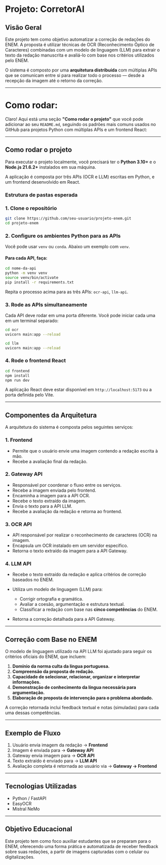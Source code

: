 # Projeto: CorretorAI

## Visão Geral

Este projeto tem como objetivo automatizar a correção de redações do ENEM. A proposta é utilizar técnicas de OCR (Reconhecimento Óptico de Caracteres) combinadas com um modelo de linguagem (LLM) para extrair o texto da redação manuscrita e avaliá-lo com base nos critérios utilizados pelo ENEM.

O sistema é composto por uma **arquitetura distribuída** com múltiplas APIs que se comunicam entre si para realizar todo o processo — desde a recepção da imagem até o retorno da correção.

---

# Como rodar:

Claro! Aqui está uma seção **"Como rodar o projeto"** que você pode adicionar ao seu `README.md`, seguindo os padrões mais comuns usados no GitHub para projetos Python com múltiplas APIs e um frontend React:

---

## Como rodar o projeto

Para executar o projeto localmente, você precisará ter o **Python 3.10+** e o **Node.js 21.6.2+** instalados em sua máquina.

A aplicação é composta por três APIs (OCR e LLM) escritas em Python, e um frontend desenvolvido em React.

### Estrutura de pastas esperada

### 1. Clone o repositório

```bash
git clone https://github.com/seu-usuario/projeto-enem.git
cd projeto-enem
```

### 2. Configure os ambientes Python para as APIs

Você pode usar `venv` ou `conda`. Abaixo um exemplo com `venv`.

#### Para cada API, faça:

```bash
cd nome-da-api 
python -m venv venv
source venv/bin/activate
pip install -r requirements.txt
```

Repita o processo acima para as três APIs: `ocr-api`, `llm-api`.

### 3. Rode as APIs simultaneamente

Cada API deve rodar em uma porta diferente. Você pode iniciar cada uma em um terminal separado:

```bash
cd ocr
uvicorn main:app --reload

cd llm
uvicorn main:app --reload
```

### 4. Rode o frontend React

```bash
cd frontend
npm install
npm run dev
```

A aplicação React deve estar disponível em `http://localhost:5173` ou a porta definida pelo Vite.

---

## Componentes da Arquitetura

A arquitetura do sistema é composta pelos seguintes serviços:

### 1. **Frontend**

* Permite que o usuário envie uma imagem contendo a redação escrita à mão.
* Recebe a avaliação final da redação.

### 2. **Gateway API**

* Responsável por coordenar o fluxo entre os serviços.
* Recebe a imagem enviada pelo frontend.
* Encaminha a imagem para a API OCR.
* Recebe o texto extraído da imagem.
* Envia o texto para a API LLM.
* Recebe a avaliação da redação e retorna ao frontend.

### 3. **OCR API**

* API responsável por realizar o reconhecimento de caracteres (OCR) na imagem.
* Encapsula um OCR instalado em um servidor específico.
* Retorna o texto extraído da imagem para a API Gateway.

### 4. **LLM API**

* Recebe o texto extraído da redação e aplica critérios de correção baseados no ENEM.
* Utiliza um modelo de linguagem (LLM) para:

  * Corrigir ortografia e gramática.
  * Avaliar a coesão, argumentação e estrutura textual.
  * Classificar a redação com base nas **cinco competências** do ENEM.
* Retorna a correção detalhada para a API Gateway.

---

## Correção com Base no ENEM

O modelo de linguagem utilizado na API LLM foi ajustado para seguir os critérios oficiais do ENEM, que incluem:

1. **Domínio da norma culta da língua portuguesa.**
2. **Compreensão da proposta de redação.**
3. **Capacidade de selecionar, relacionar, organizar e interpretar informações.**
4. **Demonstração de conhecimento da língua necessária para argumentação.**
5. **Elaboração de proposta de intervenção para o problema abordado.**

A correção retornada inclui feedback textual e notas (simuladas) para cada uma dessas competências.

---

## Exemplo de Fluxo

1. Usuário envia imagem da redação → **Frontend**
2. Imagem é enviada para → **Gateway API**
3. Gateway envia imagem para → **OCR API**
4. Texto extraído é enviado para → **LLM API**
5. Avaliação completa é retornada ao usuário via → **Gateway → Frontend**

---

## Tecnologias Utilizadas

* Python / FastAPI
* EasyOCR
* Mistral NeMo
---

## Objetivo Educacional

Este projeto tem como foco auxiliar estudantes que se preparam para o ENEM, oferecendo uma forma prática e automatizada de receber feedback sobre suas redações, a partir de imagens capturadas com o celular ou digitalizações.
